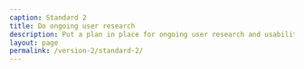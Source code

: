 ```yaml
---
caption: Standard 2
title: Do ongoing user research
description: Put a plan in place for ongoing user research and usability testing to continuously seek feedback from users to improve the service.
layout: page
permalink: /version-2/standard-2/
---
```

